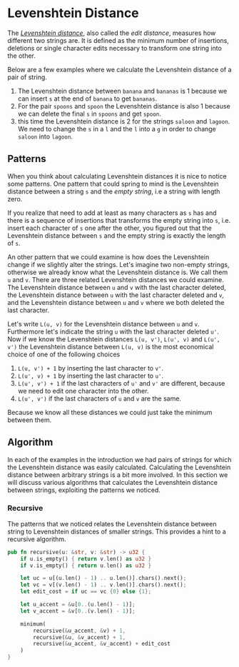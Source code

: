 # Levenshtein Distance
The [*Levenshtein distance*][levenshtein], also called the *edit distance*,
measures how different two strings are. It is defined as the minimum number of
insertions, deletions or single character edits necessary to transform one
string into the other.

Below are a few examples where we calculate the Levenshtein distance of a pair
of string.

1. The Levenshtein distance between `banana` and `bananas` is 1 because we can
   insert `s` at the end of `banana` to get `bananas`.
2. For the pair `spoons` and `spoon` the Levenshtein distance is also 1 because
   we can delete the final `s` in `spoons` and get `spoon`.
3. this time the Levenshtein distance is 2 for the strings `saloon` and
   `lagoon`. We need to change the `s` in a `l` and the `l` into a `g` in order
   to change `saloon` into `lagoon`.

## Patterns
When you think about calculating Levenshtein distances it is nice to notice some
patterns. One pattern that could spring to mind is the Levenshtein distance
between a string `s` and the _empty string_, i.e a string with length zero.

If you realize that need to add at least as many characters as `s` has and there
is a sequence of insertions that transforms the empty string into `s`, i.e.
insert each character of `s` one after the other, you figured out that the
Levenshtein distance between `s` and the empty string is exactly the length of
`s`.

An other pattern that we could examine is how does the Levenshtein change if we
slightly alter the strings. Let's imagine two non-empty strings, otherwise we
already know what the Levenshtein distance is. We call them `u` and `v`. There
are three related Levenshtein distances we could examine. The Levenshtein
distance between `u` and `v` with the last character deleted, the Levenshtein
distance between `u` with the last character deleted and `v`, and the
Levenshtein distance between `u` and `v` where we both deleted the last
character.

Let's write `L(u, v)` for the Levenshtein distance between `u` and `v`.
Furthermore let's indicate the string `u` with the last character deleted `u'`.
Now if we know the Levenshtein distances `L(u, v')`, `L(u', v)` and `L(u', v')`
the Levenshtein distance between `L(u, v)` is the most economical choice of one
of the following choices

1. `L(u, v') + 1` by inserting the last character to `v'`.
2. `L(u', v) + 1` by inserting the last character to
   `u'`.
3. `L(u', v') + 1` if the last characters of `u'` and `v'` are different,
   because we need to edit one character into the other.
4. `L(u', v')` if the last characters of `u` and `v` are the same.

Because we know all these distances we could just take the minimum between them.

## Algorithm
In each of the examples in the introduction we had pairs of strings for which
the Levenshtein distance was easily calculated. Calculating the Levenshtein
distance between arbitrary strings is a bit more involved. In this section we
will discuss various algorithms that calculates the Levenshtein distance between
strings, exploiting the patterns we noticed.

### Recursive
The patterns that we noticed relates the Levenshtein distance between string to
Levenshtein distances of smaller strings. This provides a hint to a recursive
algorithm.

```rust
pub fn recursive(u: &str, v: &str) -> u32 {
    if u.is_empty() { return v.len() as u32 }
    if v.is_empty() { return u.len() as u32 }

    let uc = u[(u.len() - 1) .. u.len()].chars().next();
    let vc = v[(v.len() - 1) .. v.len()].chars().next();
    let edit_cost = if uc == vc {0} else {1};

    let u_accent = &u[0..(u.len() - 1)];
    let v_accent = &v[0..(v.len() - 1)];

    minimum(
        recursive(&u_accent, &v) + 1,
        recursive(&u, &v_accent) + 1,
        recursive(&u_accent, &v_accent) + edit_cost
    )
}
```

[levenshtein]: https://en.wikipedia.org/wiki/Levenshtein_distance 
